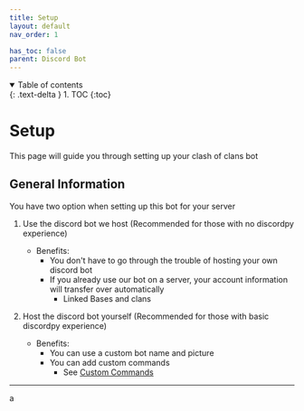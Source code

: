 ```yaml
---
title: Setup
layout: default
nav_order: 1

has_toc: false
parent: Discord Bot
---
```


<details open markdown="block">
  <summary>
    Table of contents
  </summary>
  {: .text-delta }
1. TOC
{:toc}
</details>

# Setup
This page will guide you through setting up your clash of clans bot

## General Information

You have two option when setting up this bot for your server

1. Use the discord bot we host (Recommended for those with no discordpy experience)
    - Benefits:
        - You don't have to go through the trouble of hosting your own discord bot
        - If you already use our bot on a server, your account information will transfer over automatically
            - Linked Bases and clans


2. Host the discord bot yourself (Recommended for those with basic discordpy experience)
    - Benefits:
        - You can use a custom bot name and picture
        - You can add custom commands
            - See [Custom Commands](customcommands)

---

a